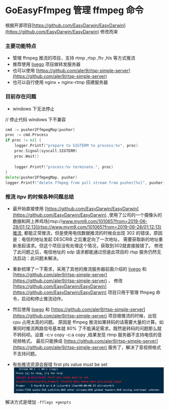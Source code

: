 # GoEasyFfmpeg 管理 ffmpeg 命令

根据开源项目[https://github.com/EasyDarwin/EasyDarwin](https://github.com/EasyDarwin/EasyDarwin) 修改而来

### 主要功能特点
- 管理 ffmpeg 推流的项目，支持 rtmp ,rtsp ,flv ,hls 等方式推流
- 推荐使用 [livego](https://github.com/gwuhaolin/livego/blob/master/README_cn.md) 项目做转发服务器
- 也可以使用 [https://github.com/aler9/rtsp-simple-server](https://github.com/aler9/rtsp-simple-server) 
- 也可以自行使用 nginx + nginx-rtmp 搭建服务器

### 目前存在问题 

- windows 下无法停止 

// 停止代码 windows 下不兼容
```go
cmd := pusher2FfmpegMap[pusher]
proc := cmd.Process
if proc != nil {
    logger.Printf("prepare to SIGTERM to process:%v", proc)
    proc.Signal(syscall.SIGTERM)
    proc.Wait()

    logger.Printf("process:%v terminate.", proc)
}
delete(pusher2FfmpegMap, pusher)
logger.Printf("delete ffmpeg from pull stream from pusher[%v]", pusher)
```

### 推流 itpv 的时候各种问题总结

- 最开始直接使用 [https://github.com/EasyDarwin/EasyDarwin](https://github.com/EasyDarwin/EasyDarwin) ,使用了公司的一个摄像头的数据和网上养鸡场[rtsp://www.mym9.com/101065?from=2019-06-28/01:12:13](rtsp://www.mym9.com/101065?from=2019-06-28/01:12:13)推流,
都能正常推流，但是使用电信数据推流的时候会出现 302 的错误，原因是：电信的地址发起 DESCRIB 之后重定向了一次地址， 需要获取新的地址重新发起请求。但这个项目没有处理这个情况，获取到302就直接报错了。
修改了此问题之后，电信地址的 sdp 请求都能通过但是此项目的 rtsp 服务仍然无法启动：此问题未解决。

- 重新梳理了一下需求，采用了其他的推流服务器前面介绍的 [livego](https://github.com/gwuhaolin/livego/blob/master/README_cn.md) 和 [https://github.com/aler9/rtsp-simple-server](https://github.com/aler9/rtsp-simple-server) ，
修改 [https://github.com/EasyDarwin/EasyDarwin](https://github.com/EasyDarwin/EasyDarwin) 项目只用于管理 ffmpeg 命令，启动和停止推流动作。
- 然后使用 [livego](https://github.com/gwuhaolin/livego/blob/master/README_cn.md) 和 [https://github.com/aler9/rtsp-simple-server](https://github.com/aler9/rtsp-simple-server) 项目做推流的时候，出现 cpu 占用太高的问题。
原因是 ffmpeg 推流如果转码的话需要大量的计算。如果同时推流两路信号基本就 80% 了不能满足需求。既然是转码的问题那么就不转码呗。设置 -c:v copy -c:a copy ,结果发现 rtmp 服务器不支持电信的音视频格式。
最后只能换成 [https://github.com/aler9/rtsp-simple-server](https://github.com/aler9/rtsp-simple-server) 服务了，解决了音视频格式不支持问题。

- 有些推流资源会报错 first pts value must be set
![cctv7.png](cctv7.png)

解决方式是增加 `-fflags +genpts`